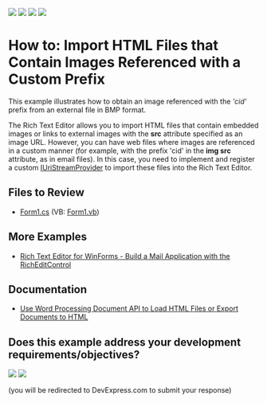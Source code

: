 <!-- default badges list -->
![](https://img.shields.io/endpoint?url=https://codecentral.devexpress.com/api/v1/VersionRange/128610644/22.2.3%2B)
[![](https://img.shields.io/badge/Open_in_DevExpress_Support_Center-FF7200?style=flat-square&logo=DevExpress&logoColor=white)](https://supportcenter.devexpress.com/ticket/details/E3123)
[![](https://img.shields.io/badge/📖_How_to_use_DevExpress_Examples-e9f6fc?style=flat-square)](https://docs.devexpress.com/GeneralInformation/403183)
[![](https://img.shields.io/badge/💬_Leave_Feedback-feecdd?style=flat-square)](#does-this-example-address-your-development-requirementsobjectives)
<!-- default badges end -->

# How to: Import HTML Files that Contain Images Referenced with a Custom Prefix

This example illustrates how to obtain an image referenced with the _'cid'_ prefix from an external file in BMP format.

The Rich Text Editor allows you to import HTML files that contain embedded images or links to external images with the **src** attribute specified as an image URL. However, you can have web files where images are referenced in a custom manner (for example, with the prefix 'cid' in the **img src** attribute, as in email files). In this case, you need to implement and register a custom [IUriStreamProvider](https://docs.devexpress.com/OfficeFileAPI/DevExpress.Office.Services.IUriStreamProvider) to import these files into the Rich Text Editor.

## Files to Review

* [Form1.cs](./CS/Form1.cs) (VB: [Form1.vb](./VB/Form1.vb))

## More Examples

* [Rich Text Editor for WinForms - Build a Mail Application with the RichEditControl](https://github.com/DevExpress-Examples/build-a-mail-application-with-the-richeditcontrol)

## Documentation

* [Use Word Processing Document API to Load HTML Files or Export Documents to HTML](https://docs.devexpress.com/OfficeFileAPI/402993/word-processing-document-api/html-import-and-expor)
<!-- feedback -->
## Does this example address your development requirements/objectives?

[<img src="https://www.devexpress.com/support/examples/i/yes-button.svg"/>](https://www.devexpress.com/support/examples/survey.xml?utm_source=github&utm_campaign=how-to-import-html-files-that-contain-images-referenced-with-custom-prefix&~~~was_helpful=yes) [<img src="https://www.devexpress.com/support/examples/i/no-button.svg"/>](https://www.devexpress.com/support/examples/survey.xml?utm_source=github&utm_campaign=how-to-import-html-files-that-contain-images-referenced-with-custom-prefix&~~~was_helpful=no)

(you will be redirected to DevExpress.com to submit your response)
<!-- feedback end -->
